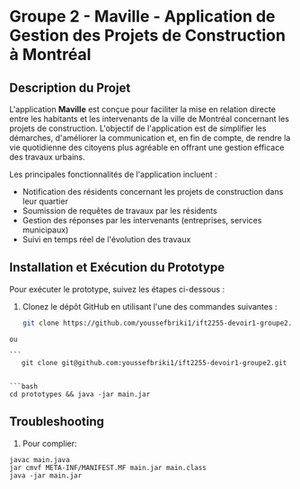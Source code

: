 # Groupe 2 - Maville - Application de Gestion des Projets de Construction à Montréal

## Description du Projet

L'application **Maville** est conçue pour faciliter la mise en relation directe entre les habitants et les intervenants de la ville de Montréal concernant les projets de construction. L'objectif de l'application est de simplifier les démarches, d'améliorer la communication et, en fin de compte, de rendre la vie quotidienne des citoyens plus agréable en offrant une gestion efficace des travaux urbains.

Les principales fonctionnalités de l'application incluent :

- Notification des résidents concernant les projets de construction dans leur quartier
- Soumission de requêtes de travaux par les résidents
- Gestion des réponses par les intervenants (entreprises, services municipaux)
- Suivi en temps réel de l'évolution des travaux

## Installation et Exécution du Prototype

Pour exécuter le prototype, suivez les étapes ci-dessous :

1. Clonez le dépôt GitHub en utilisant l'une des commandes suivantes :

   ```bash
   git clone https://github.com/youssefbriki1/ift2255-devoir1-groupe2.git
   ```

````
ou

```
   git clone git@github.com:youssefbriki1/ift2255-devoir1-groupe2.git
````

```

```bash
cd prototypes && java -jar main.jar

```

## Troubleshooting

1. Pour complier: 

```
javac main.java
jar cmvf META-INF/MANIFEST.MF main.jar main.class
java -jar main.jar

```